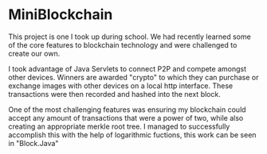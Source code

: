 # MiniBlockchain
This project is one I took up during school. We had recently learned some of the core features to blockchain technology and were challenged to create our own.

I took advantage of Java Servlets to connect P2P and compete amongst other devices. Winners are awarded "crypto" to which they can purchase or exchange images with other devices on a local http interface. These transactions were then recorded and hashed into the next block.

One of the most challenging features was ensuring my blockchain could accept any amount of transactions that were a power of two, while also creating an appropriate merkle root tree. I managed to successfully accomplish this with the help of logarithmic fuctions, this work can be seen in "Block.Java"

